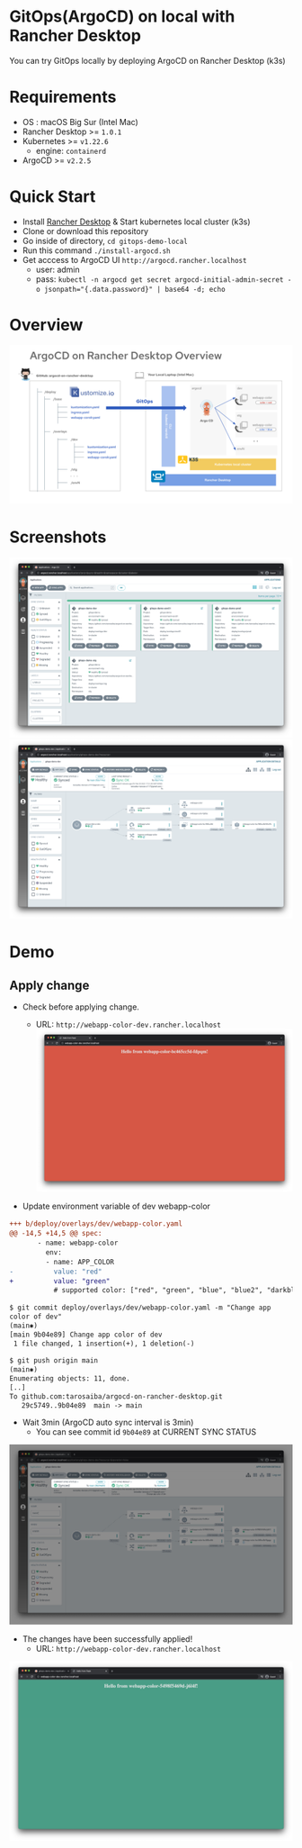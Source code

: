 # GitOps(ArgoCD) on local with Rancher Desktop

You can try GitOps locally by deploying ArgoCD on Rancher Desktop (k3s)

# Requirements
* OS : macOS Big Sur (Intel Mac)
* Rancher Desktop >= `1.0.1`
* Kubernetes >= `v1.22.6`
    - engine: `containerd`
* ArgoCD >= `v2.2.5`

# Quick Start
* Install [Rancher Desktop](https://rancherdesktop.io/) & Start kubernetes local cluster (k3s)
* Clone or download this repository
* Go inside of directory, `cd gitops-demo-local`
* Run this command `./install-argocd.sh`
* Get acccess to ArgoCD UI `http://argocd.rancher.localhost`
    - user: admin
    - pass: `kubectl -n argocd get secret argocd-initial-admin-secret -o jsonpath="{.data.password}" | base64 -d; echo`

# Overview

![Overview](./docs/images/overview.png)

# Screenshots

![ArgoCD-UI-01](./docs/images/argocd-ui-01.png)
![ArgoCD-UI-02](./docs/images/argocd-ui-02.png)

# Demo
## Apply change

* Check before applying change.
    - URL: `http://webapp-color-dev.rancher.localhost`
![DEMO-00](./docs/images/demo-00.png)

* Update environment variable of dev webapp-color

```diff
+++ b/deploy/overlays/dev/webapp-color.yaml
@@ -14,5 +14,5 @@ spec:
       - name: webapp-color
         env:
         - name: APP_COLOR
-          value: "red"
+          value: "green"
           # supported color: ["red", "green", "blue", "blue2", "darkblue", "pink"]
```

```console
$ git commit deploy/overlays/dev/webapp-color.yaml -m "Change app color of dev"                                                                                                               (main✱)
[main 9b04e89] Change app color of dev
 1 file changed, 1 insertion(+), 1 deletion(-)
```

```console
$ git push origin main                                                                                                                                                                        (main✱)
Enumerating objects: 11, done.
[..]
To github.com:tarosaiba/argocd-on-rancher-desktop.git
   29c5749..9b04e89  main -> main
```

* Wait 3min (ArgoCD auto sync interval is 3min)
    - You can see commit id `9b04e89` at CURRENT SYNC STATUS

![DEMO-01](./docs/images/demo-01.png)

* The changes have been successfully applied!
    - URL: `http://webapp-color-dev.rancher.localhost`

![DEMO-02](./docs/images/demo-02.png)
